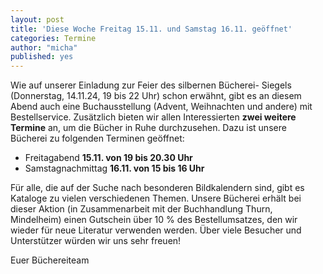 ```yaml
---
layout: post
title: 'Diese Woche Freitag 15.11. und Samstag 16.11. geöffnet'
categories: Termine
author: "micha"
published: yes
---
```

Wie auf unserer Einladung zur Feier des silbernen Bücherei-
Siegels (Donnerstag, 14.11.24, 19 bis 22 Uhr) schon erwähnt,
gibt es an diesem Abend auch eine Buchausstellung (Advent, Weihnachten und andere) mit Bestellservice. Zusätzlich
bieten wir allen Interessierten **zwei weitere Termine** an, um
die Bücher in Ruhe durchzusehen. Dazu ist unsere Bücherei
zu folgenden Terminen geöffnet: 
* Freitagabend **15.11. von 19 bis 20.30 Uhr** 
* Samstagnachmittag **16.11. von 15 bis 16 Uhr**  

Für alle, die auf der Suche nach besonderen Bildkalendern sind, gibt
es Kataloge zu vielen verschiedenen Themen. Unsere Bücherei erhält bei dieser Aktion (in Zusammenarbeit mit der Buchhandlung Thurn, Mindelheim) einen Gutschein über 10 % des
Bestellumsatzes, den wir wieder für neue Literatur verwenden
werden. Über viele Besucher und Unterstützer würden wir uns
sehr freuen!

Euer Büchereiteam